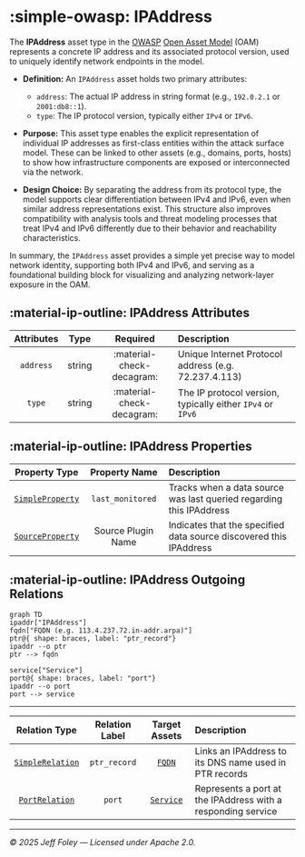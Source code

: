 # :simple-owasp: IPAddress

The **IPAddress** asset type in the [OWASP](https://owasp.org) [Open Asset Model](https://github.com/owasp-amass/open-asset-model) (OAM) represents a concrete IP address and its associated protocol version, used to uniquely identify network endpoints in the model.

- **Definition:** An `IPAddress` asset holds two primary attributes:
  - `address`: The actual IP address in string format (e.g., `192.0.2.1` or `2001:db8::1`).
  - `type`: The IP protocol version, typically either `IPv4` or `IPv6`.

- **Purpose:** This asset type enables the explicit representation of individual IP addresses as first-class entities within the attack surface model. These can be linked to other assets (e.g., domains, ports, hosts) to show how infrastructure components are exposed or interconnected via the network.

- **Design Choice:** By separating the address from its protocol type, the model supports clear differentiation between IPv4 and IPv6, even when similar address representations exist. This structure also improves compatibility with analysis tools and threat modeling processes that treat IPv4 and IPv6 differently due to their behavior and reachability characteristics.

In summary, the `IPAddress` asset provides a simple yet precise way to model network identity, supporting both IPv4 and IPv6, and serving as a foundational building block for visualizing and analyzing network-layer exposure in the OAM.

## :material-ip-outline: IPAddress Attributes

| Attributes       | Type      | Required   | Description  |
| :--------------: | :-------: | :--------: | :----------- |
| `address` | string | :material-check-decagram: | Unique Internet Protocol address (e.g. 72.237.4.113) |
| `type` | string | :material-check-decagram: | The IP protocol version, typically either `IPv4` or `IPv6` |

## :material-ip-outline: IPAddress Properties

| Property Type       | Property Name       | Description   |
| :-----------------: | :-----------------: | :------------ |
| [`SimpleProperty`](../properties/simple_property.md) | `last_monitored` | Tracks when a data source was last queried regarding this IPAddress |
| [`SourceProperty`](../properties/source_property.md) | Source Plugin Name | Indicates that the specified data source discovered this IPAddress |

## :material-ip-outline: IPAddress Outgoing Relations

```mermaid
graph TD
ipaddr["IPAddress"]
fqdn["FQDN (e.g. 113.4.237.72.in-addr.arpa)"]
ptr@{ shape: braces, label: "ptr_record"}
ipaddr --o ptr
ptr --> fqdn

service["Service"]
port@{ shape: braces, label: "port"}
ipaddr --o port
port --> service
```

---

| Relation Type       | Relation Label     | Target Assets    | Description   |
| :-----------------: | :----------------: | :--------------: | :------------ |
| [`SimpleRelation`](../relations/simple_relation.md) | `ptr_record` | [`FQDN`](./fqdn.md) | Links an IPAddress to its DNS name used in PTR records |
| [`PortRelation`](../relations/port_relation.md) | `port` | [`Service`](./service.md) | Represents a port at the IPAddress with a responding service |

---

*© 2025 Jeff Foley — Licensed under Apache 2.0.*